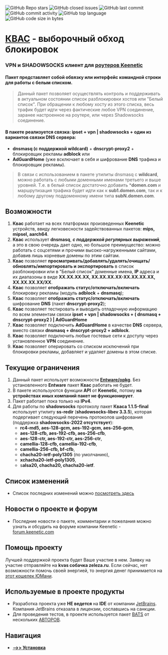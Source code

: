 ![GitHub Repo stars](https://img.shields.io/github/stars/qzeleza/kvas?color=orange) ![GitHub closed issues](https://img.shields.io/github/issues-closed/qzeleza/kvas?color=success) ![GitHub last commit](https://img.shields.io/github/last-commit/qzeleza/kvas) ![GitHub commit activity](https://img.shields.io/github/commit-activity/y/qzeleza/kvas) ![GitHub top language](https://img.shields.io/github/languages/top/qzeleza/kvas) ![GitHub code size in bytes](https://img.shields.io/github/languages/code-size/qzeleza/kvas) 
# [КВАС](https://forum.keenetic.com/topic/14415-пробуем-квас-shadowsocks-и-другие-vpn-клиенты) - выборочный обход блокировок #

### VPN и SHADOWSOCKS клиент для [роутеров Keenetic](https://keenetic.ru/ru/)

#### Пакет представляет собой обвязку или интерфейс командной строки для работы с белым списком.

> Данный пакет позволяет осуществлять контроль и поддерживать в актуальном состоянии 
> список разблокировки хостов или "Белый список". При обращении к любому хосту из этого списка, 
> весь трафик будет идти через фактические любое VPN соединение, заранее настроенное на роутере, 
> или через Shadowsocks соединение. 

#### В пакете реализуется связка: **ipset** + **vpn** | **shadowsocks** + один из вариантов связки DNS сервера:
- **dnsmasq (с поддержкой wildcard)** + **dnscrypt-proxy2** + блокировщик рекламы **adblock** или
- **AdGuardHome** (уже всключает в себя и шифрование **DNS** трафика и блокировщик рекламы).

> В связи с использованием в пакете утилиты dnsmasq с **wildcard**, можно работать с любыми доменными именами третьего и выше уровней. 
> Т.е. в белый список достаточно добавить ***domen.com** и маршрутизация трафика 
> будет идти как к **sub1.domen.com**, так и к любому другому поддоменному имени типа **subN.domen.com**.



## Возможности
1. **Квас** работает на всех платформах произведенных **Keenetic** устройств, ввиду легковесности задействованных пакетов: **mips, mipsel, aarch64**.
2. **Квас** использует **dnsmasq**, ***с поддержкой регулярных выражений***, а это в свою очередь дает одно, но большое преимущество: можно работать с соцсетями и прочими высоко-нагруженными сайтами, добавив лишь корневые домены по этим сайтам.
3. **Квас** позволяет **просматривать/добавлять/удалять/очищать/обновлять/импортировать и экспортировать** в список разблокировки или в "Белый список" доменные имена, **IP** адреса и их диапазоны в виде **XX.XX.XX.XX, XX.XX.XX.XX-XX.XX.XX.XX, XX.XX.XX.XX/XX**.
4. **Квас** позволяет **отображать статус/отключать/включать** блокировку рекламы (модуль **adblock** + **dnsmasq**);
5. **Квас** позволяет **отображать статус/отключать/включать** шифрование **DNS** (пакет **dnscrypt-proxy2**);
6. **Квас** позволяет тестировать и выводить отладочную информацию по всем элементам связки **ipset + vpn | shadowsocks + ( dnsmasq + dnscrypt-proxy2 ) | AdGuardHome**
7. **Квас** позволяет подключить **AdGuardHome** в качестве **DNS** сервера, вместо связки **dnsmasq + dnscrypt-proxy2 + adblock**.
8. **Квас** позволяет подключить любые гостевые сети к доступу через установленное **VPN** соединение.
9. **Квас** позволяет оперировать со списком исключений при блокировки рекламы, добавляет и удаляет домены в этом списке.


## Текущие ограничения 
1. Данный пакет использует возможности **[Entware/opkg](https://help.keenetic.com/hc/ru/articles/360000948719-OPKG)**. Без установленного **Entware** пакет **Квас** работать не будет.
2. В пакете используются функции **API** от **Keenetic**, потому **на устройствах иных компаний пакет не функционирует**.
3. Пакет работает пока только на **IPv4**.
4. Для работы по **shadowsocks** протоколу пакет **Кваса 1.1.5-final** использует утилиту **ss-redir** (**shadowsocks-libev 3.3.5**), которая подергивает следующий перечень протоколов шифрования (поддержка **shadowsocks-2022 отсутствует**):
   - **rc4-md5, aes-128-gcm, aes-192-gcm, aes-256-gcm**,
   - **aes-128-cfb, aes-192-cfb, aes-256-cfb**,
   - **aes-128-ctr, aes-192-ctr, aes-256-ctr**,
   - **camellia-128-cfb, camellia-192-cfb**,
   - **camellia-256-cfb, bf-cfb**,
   - **chacha20-ietf-poly1305** (по умолчанию), 
   - **xchacha20-ietf-poly1305**,
   - s**alsa20, chacha20, chacha20-ietf**.

## Список изменений 
- Список последних изменений можно [посмотреть здесь](HISTORY.md)

## Новости о проекте и форум
- Последние новости о пакете, комментарии и пожелания можно узнать и обсудить на форуме компании Keenetic - [forum.keenetic.com](https://forum.keenetic.com/topic/14415-%D0%BF%D1%80%D0%BE%D0%B1%D1%83%D0%B5%D0%BC-%D0%BA%D0%B2%D0%B0%D1%81-shadowsocks-%D0%B8-%D0%B4%D1%80%D1%83%D0%B3%D0%B8%D0%B5-vpn-%D0%BA%D0%BB%D0%B8%D0%B5%D0%BD%D1%82%D1%8B)

## Помощь проекту
Лучшей поддержкой проекта будет Ваше участие в нем. Заявку на участие отправляйте на **kvas собачка zeleza.ru**.
Если сейчас, нет возможности помочь своей энергией, то энергия денег принимается на [этот кошелек ЮМани](https://yoomoney.ru/to/4100117756734493).

## Используемые в проекте продукты
- Разработка проекта уже **НЕ ведется** на **IDE** от компании [JetBrains](https://www.jetbrains.com/ru-ru/). Компания JetBrains отказала в лицензии, сославшись на санкции.
- Для проведения тестов, в проекте используется пакет [BATS](https://github.com/bats-core/bats-core/blob/master/LICENSE.md) от нескольких [АВТОРОВ](https://github.com/bats-core/bats-core/blob/master/AUTHORS).

## Навигация
- [ **-->> Установка**](https://github.com/qzeleza/kvas/wiki/Установка-пакета)
